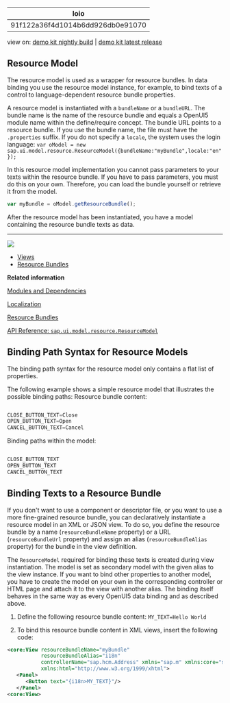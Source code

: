 <!-- loio91f122a36f4d1014b6dd926db0e91070 -->

| loio |
| -----|
| 91f122a36f4d1014b6dd926db0e91070 |

<div id="loio">

view on: [demo kit nightly build](https://openui5nightly.hana.ondemand.com/#/topic/91f122a36f4d1014b6dd926db0e91070) | [demo kit latest release](https://openui5.hana.ondemand.com/#/topic/91f122a36f4d1014b6dd926db0e91070)</div>

## Resource Model

The resource model is used as a wrapper for resource bundles. In data binding you use the resource model instance, for example, to bind texts of a control to language-dependent resource bundle properties.

A resource model is instantiated with a `bundleName` or a `bundleURL`. The bundle name is the name of the resource bundle and equals a OpenUI5 module name within the define/require concept. The bundle URL points to a resource bundle. If you use the bundle name, the file must have the `.properties` suffix. If you do not specify a `locale`, the system uses the login language: `var oModel = new sap.ui.model.resource.ResourceModel({bundleName:"myBundle",locale:"en"});`

In this resource model implementation you cannot pass parameters to your texts within the resource bundle. If you have to pass parameters, you must do this on your own. Therefore, you can load the bundle yourself or retrieve it from the model.

``` js
var myBundle = oModel.getResourceBundle();
```

After the resource model has been instantiated, you have a model containing the resource bundle texts as data.

***

![](loio46a5dad5f10e47fb8142fe9994dfbcca_LowRes.png)

-   [Views](Views_91f27e3.md)
-   [Resource Bundles](Resource_Bundles_91f225c.md)

**Related information**  


[Modules and Dependencies](Modules_and_Dependencies_91f23a7.md)

[Localization](Localization_91f217c.md)

[Resource Bundles](Resource_Bundles_91f225c.md)

[API Reference: `sap.ui.model.resource.ResourceModel`](https://openui5.hana.ondemand.com/#/api/sap.ui.model.resource.ResourceModel)

 <a name="loio91f122a36f4d1014b6dd926db0e91070 loiof05c6f2cf18241cbbb2b126989108765__loiof05c6f2cf18241cbbb2b126989108765"/>

<!-- loiof05c6f2cf18241cbbb2b126989108765 -->

## Binding Path Syntax for Resource Models

The binding path syntax for the resource model only contains a flat list of properties.

The following example shows a simple resource model that illustrates the possible binding paths: Resource bundle content:

``` js

CLOSE_BUTTON_TEXT=Close
OPEN_BUTTON_TEXT=Open
CANCEL_BUTTON_TEXT=Cancel
```

Binding paths within the model:

``` js

CLOSE_BUTTON_TEXT
OPEN_BUTTON_TEXT
CANCEL_BUTTON_TEXT
```

 <a name="loio91f122a36f4d1014b6dd926db0e91070 loio7341396326c34631813c805d44058b05__loio7341396326c34631813c805d44058b05"/>

<!-- loio7341396326c34631813c805d44058b05 -->

## Binding Texts to a Resource Bundle

If you don't want to use a component or descriptor file, or you want to use a more fine-grained resource bundle, you can declaratively instantiate a resource model in an XML or JSON view. To do so, you define the resource bundle by a name \(`resourceBundleName` property\) or a URL \(`resourceBundleUrl` property\) and assign an alias \(`resourceBundleAlias` property\) for the bundle in the view definition.

The `ResourceModel` required for binding these texts is created during view instantiation. The model is set as secondary model with the given alias to the view instance. If you want to bind other properties to another model, you have to create the model on your own in the corresponding controller or HTML page and attach it to the view with another alias. The binding itself behaves in the same way as every OpenUI5 data binding and as described above.

1.  Define the following resource bundle content: `MY_TEXT=Hello World`

2.  To bind this resource bundle content in XML views, insert the following code:

``` xml
<core:View resourceBundleName="myBundle"
           resourceBundleAlias="i18n" 
           controllerName="sap.hcm.Address" xmlns="sap.m" xmlns:core="sap.ui.core"
           xmlns:html="http://www.w3.org/1999/xhtml">
   <Panel>
      <Button text="{i18n>MY_TEXT}"/>
   </Panel>
<core:View>
```


